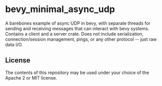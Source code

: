 # bevy_minimal_async_udp

A barebones example of async UDP in bevy, with separate threads for sending and receiving messages that can interact with bevy systems. Contains a client and a server crate. Does not include serialization, connection/session management, pings, or any other protocol -- just raw data I/O.

License
-------

The contents of this repository may be used under your choice of the Apache 2 or MIT license.

